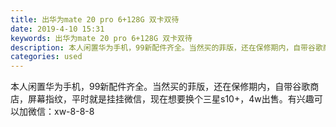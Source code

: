 ```yaml
---
title: 出华为mate 20 pro 6+128G 双卡双待
date: 2019-4-10 15:31
keywords: 出华为mate 20 pro 6+128G 双卡双待
description: 本人闲置华为手机，99新配件齐全。当然买的菲版，还在保修期内，自带谷歌商店，屏幕指纹，平时就是挂挂微信，现在想要换个三星s10+，4w出售。有兴趣可以加微信：xw-8-8-8
categories: used
---
```

<td class="t_f" id="postmessage_3451182">

本人闲置华为手机，99新配件齐全。当然买的菲版，还在保修期内，自带谷歌商店，屏幕指纹，平时就是挂挂微信，现在想要换个三星s10+，4w出售。有兴趣可以加微信：xw-8-8-8 <br/>
<img alt="" border="0" class="zoom" data-cf-modified-c483f4706e6b103e18df41f0-="" file="http://www.flw.ph/data/appbyme/upload/image/201904/10/pX9t1hqOrwmC.jpg" id="aimg_yJp3J" lazyloadthumb="1" onclick="" onmouseover="" src="http://www.flw.ph/data/appbyme/upload/image/201904/10/pX9t1hqOrwmC.jpg"/><br/>
<br/>
<img alt="" border="0" class="zoom" data-cf-modified-c483f4706e6b103e18df41f0-="" file="http://www.flw.ph/data/appbyme/upload/image/201904/10/XyIzSp8NeaE1.jpg" id="aimg_Xsa1w" lazyloadthumb="1" onclick="" onmouseover="" src="http://www.flw.ph/data/appbyme/upload/image/201904/10/XyIzSp8NeaE1.jpg"/><br/>
<br/>
</td>
